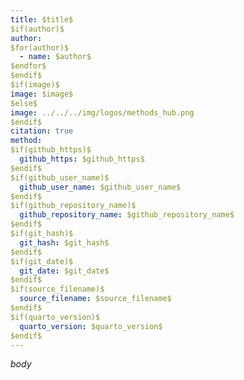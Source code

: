 ```yaml
---
title: $title$
$if(author)$
author:
$for(author)$
  - name: $author$
$endfor$
$endif$
$if(image)$
image: $image$
$else$
image: ../../../img/logos/methods_hub.png
$endif$
citation: true
method:
$if(github_https)$
  github_https: $github_https$
$endif$
$if(github_user_name)$
  github_user_name: $github_user_name$
$endif$
$if(github_repository_name)$
  github_repository_name: $github_repository_name$
$endif$
$if(git_hash)$
  git_hash: $git_hash$
$endif$
$if(git_date)$
  git_date: $git_date$
$endif$
$if(source_filename)$
  source_filename: $source_filename$
$endif$
$if(quarto_version)$
  quarto_version: $quarto_version$
$endif$
---
```


$body$